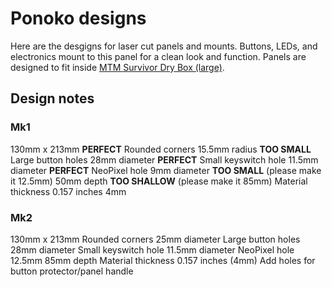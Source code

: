 # Ponoko designs

Here are the desgigns for laser cut panels and mounts. Buttons, LEDs, and electronics mount to this panel for a clean look and function. Panels are designed to fit inside [MTM Survivor Dry Box (large)](https://amzn.to/2jgJ5JL).

## Design notes

### Mk1

130mm x 213mm **PERFECT**
Rounded corners 15.5mm radius **TOO SMALL**
Large button holes 28mm diameter **PERFECT**
Small keyswitch hole 11.5mm diameter **PERFECT**
NeoPixel hole 9mm diameter **TOO SMALL** (please make it 12.5mm)
50mm depth **TOO SHALLOW** (please make it 85mm)
Material thickness 0.157 inches 4mm



### Mk2

130mm x 213mm
Rounded corners 25mm diameter
Large button holes 28mm diameter
Small keyswitch hole 11.5mm diameter
NeoPixel hole 12.5mm
85mm depth
Material thickness 0.157 inches (4mm)
Add holes for button protector/panel handle

